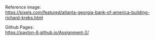 Reference image: <br>
https://pixels.com/featured/atlanta-georgia-bank-of-america-building-richard-krebs.html

Github Pages:<br>
https://payton-6.github.io/Assignment-2/
